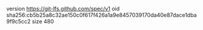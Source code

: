version https://git-lfs.github.com/spec/v1
oid sha256:cb5b25a8c32ae150c0f617f426a1a9e8457039170da40e87dace1dba9f9c5cc2
size 480
